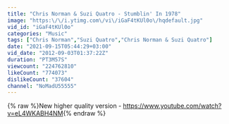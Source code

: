 ```yaml
---
title: "Chris Norman & Suzi Quatro - Stumblin' In 1978"
image: "https:\/\/i.ytimg.com\/vi\/iGaF4tKUl0o\/hqdefault.jpg"
vid_id: "iGaF4tKUl0o"
categories: "Music"
tags: ["Chris Norman","Suzi Quatro","Chris Norman & Suzi Quatro"]
date: "2021-09-15T05:44:29+03:00"
vid_date: "2012-09-03T01:37:22Z"
duration: "PT3M57S"
viewcount: "224762810"
likeCount: "774073"
dislikeCount: "37604"
channel: "NoMadU55555"
---
```

{% raw %}New higher quality version - <a rel="nofollow" target="blank" href="https://www.youtube.com/watch?v=eL4WKABH4NM">https://www.youtube.com/watch?v=eL4WKABH4NM</a>{% endraw %}
